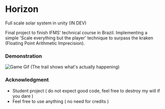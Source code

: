# Horizon
Full scale solar system in unity (IN DEV)

Final project to finish IFMS' technical course in Brazil.
Implementing a simple 'Scale everything but the player' technique to surpass the kraken (Floating Point Arithmetic Imprecision).

### Demonstration
![Game Gif](solarsystem.gif)
(The trail shows what's actually happening)

### Acknowledgment

- Student project ( do not expect good code, feel free to destroy my will if you dare )
- Feel free to use anything ( no need for credits )

